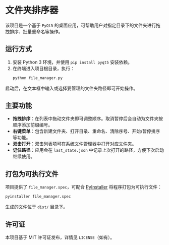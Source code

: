 # 文件夹排序器

该项目是一个基于 `PyQt5` 的桌面应用，可帮助用户对指定目录下的文件夹进行拖拽排序、批量重命名等操作。

## 运行方式

1. 安装 Python 3 环境，并使用 `pip install pyqt5` 安装依赖。
2. 在终端进入项目根目录，执行：
   ```bash
   python file_manager.py
   ```

启动后，在文本框中输入或选择要管理的文件夹路径即可开始操作。

## 主要功能

- **拖拽排序**：在列表中拖动文件夹即可调整顺序。取消暂停后会自动为文件夹按顺序添加前缀编号。
- **右键菜单**：包含新建文件夹、打开目录、重命名、清除序号、开始/暂停排序等功能。
- **双击打开**：双击列表项可在系统文件管理器中打开对应文件夹。
- **记住路径**：应用会在 `last_state.json` 中记录上次打开的路径，方便下次启动继续使用。

## 打包为可执行文件

项目提供了 `file_manager.spec`，可配合 [PyInstaller](https://pyinstaller.org/) 将程序打包为可执行文件：

```bash
pyinstaller file_manager.spec
```

生成的文件位于 `dist/` 目录下。

## 许可证

本项目基于 MIT 许可证发布，详情见 `LICENSE`（如有）。

